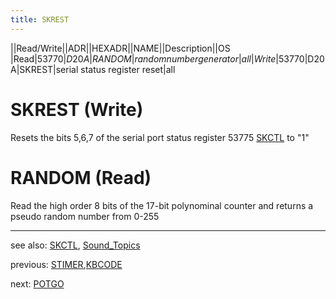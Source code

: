 ```yaml
---
title: SKREST
---
```

||Read/Write||ADR||HEXADR||NAME||Description||OS  
|Read|53770|$D20A|RANDOM|random number generator|all  
|Write|53770|$D20A|SKREST|serial status register reset|all  
  
# SKREST (Write)  
Resets the bits 5,6,7 of the serial port status register 53775 [SKCTL](../SKCTL/index.md) to "1"  
  
# RANDOM (Read)  
Read the high order 8 bits of the 17-bit polynominal counter and returns a pseudo random number from 0-255  
  
---
see also: [SKCTL](../SKCTL/index.md), [Sound_Topics](../Sound_Topics/index.md)  
  
previous: [STIMER](../KBCODE/index.md),[KBCODE](../KBCODE/index.md)  
  
next: [POTGO](../POTGO/index.md)  
